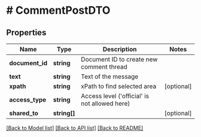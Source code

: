 # # CommentPostDTO

## Properties

Name | Type | Description | Notes
------------ | ------------- | ------------- | -------------
**document_id** | **string** | Document ID to create new comment thread |
**text** | **string** | Text of the message |
**xpath** | **string** | xPath to find selected area | [optional]
**access_type** | **string** | Access level (&#39;official&#39; is not allowed here) |
**shared_to** | **string[]** |  | [optional]

[[Back to Model list]](../../README.md#models) [[Back to API list]](../../README.md#endpoints) [[Back to README]](../../README.md)
